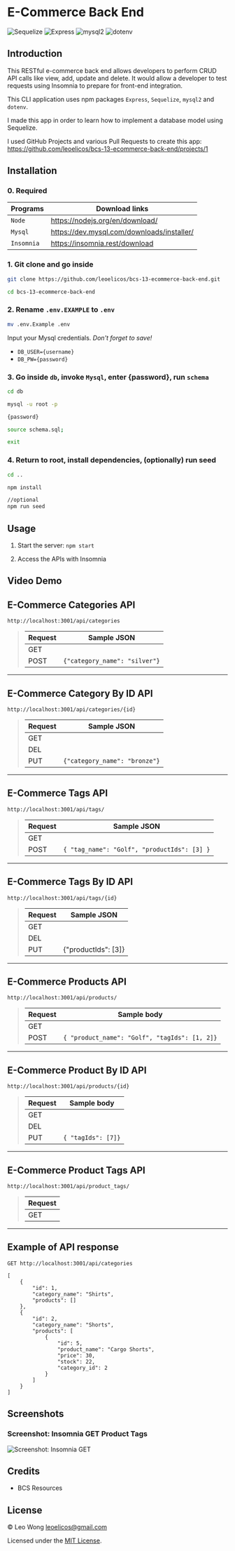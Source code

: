 # E-Commerce Back End

![Sequelize](https://img.shields.io/badge/6.3.5-0?label=Sequelize&style=for-the-badge&labelColor=white&color=black) ![Express](https://img.shields.io/badge/4.17.1-0?label=Express&style=for-the-badge&labelColor=white&color=black) ![mysql2](https://img.shields.io/badge/2.2.1-0?label=mysql2&style=for-the-badge&labelColor=white&color=black) ![dotenv](https://img.shields.io/badge/8.2.0-0?label=dotenv&style=for-the-badge&labelColor=white&color=black)

## Introduction

This RESTful e-commerce back end allows developers to perform CRUD API calls like view, add, update and delete. It would allow a developer to test requests using Insomnia to prepare for front-end integration.

This CLI application uses npm packages `Express`, `Sequelize`, `mysql2` and `dotenv`.

I made this app in order to learn how to implement a database model using Sequelize.

I used GitHub Projects and various Pull Requests to create this app: https://github.com/leoelicos/bcs-13-ecommerce-back-end/projects/1

## Installation

### 0. Required

| Programs   | Download links                             |
| ---------- | ------------------------------------------ |
| `Node`     | https://nodejs.org/en/download/            |
| `Mysql`    | https://dev.mysql.com/downloads/installer/ |
| `Insomnia` | https://insomnia.rest/download             |

### 1. Git clone and go inside

```sh
git clone https://github.com/leoelicos/bcs-13-ecommerce-back-end.git

cd bcs-13-ecommerce-back-end
```

### 2. Rename `.env.EXAMPLE` to `.env`

```sh
mv .env.Example .env
```

Input your Mysql credentials. _Don't forget to save!_

- `DB_USER={username}`
- `DB_PW={password}`

### 3. Go inside `db`, invoke `Mysql`, enter {password}, run `schema`

```sh
cd db

mysql -u root -p

{password}

source schema.sql;

exit
```

### 4. Return to root, install dependencies, (optionally) run seed

```sh
cd ..

npm install

//optional
npm run seed
```

## Usage

1. Start the server: `npm start`

2. Access the APIs with Insomnia

## Video Demo

## E-Commerce Categories API

`http://localhost:3001/api/categories`

> | Request | Sample JSON                   |
> | ------- | ----------------------------- |
> | GET     |                               |
> | POST    | `{"category_name": "silver"}` |

---

## E-Commerce Category By ID API

`http://localhost:3001/api/categories/{id}`

> | Request | Sample JSON                   |
> | ------- | ----------------------------- |
> | GET     |                               |
> | DEL     |                               |
> | PUT     | `{"category_name": "bronze"}` |

---

## E-Commerce Tags API

`http://localhost:3001/api/tags/`

> | Request | Sample JSON                                 |
> | ------- | ------------------------------------------- |
> | GET     |                                             |
> | POST    | `{ "tag_name": "Golf", "productIds": [3] }` |

---

## E-Commerce Tags By ID API

`http://localhost:3001/api/tags/{id}`

> | Request | Sample JSON         |
> | ------- | ------------------- |
> | GET     |                     |
> | DEL     |                     |
> | PUT     | {"productIds": [3]} |

---

## E-Commerce Products API

`http://localhost:3001/api/products/`

> | Request | Sample body                                   |
> | ------- | --------------------------------------------- |
> | GET     |                                               |
> | POST    | `{ "product_name": "Golf", "tagIds": [1, 2]}` |

---

## E-Commerce Product By ID API

`http://localhost:3001/api/products/{id}`

> | Request | Sample body        |
> | ------- | ------------------ |
> | GET     |                    |
> | DEL     |                    |
> | PUT     | `{ "tagIds": [7]}` |

---

## E-Commerce Product Tags API

`http://localhost:3001/api/product_tags/`

> | Request |
> | ------- |
> | GET     |

---

## Example of API response

`GET http://localhost:3001/api/categories`

```
[
	{
		"id": 1,
		"category_name": "Shirts",
		"products": []
	},
	{
		"id": 2,
		"category_name": "Shorts",
		"products": [
			{
				"id": 5,
				"product_name": "Cargo Shorts",
				"price": 30,
				"stock": 22,
				"category_id": 2
			}
		]
	}
]
```

## Screenshots

### Screenshot: Insomnia GET Product Tags

![Screenshot: Insomnia GET](TBA)

## Credits

- BCS Resources

## License

&copy; Leo Wong <leoelicos@gmail.com>

Licensed under the [MIT License](./LICENSE).
